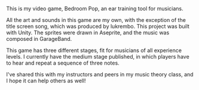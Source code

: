 This is my video game, Bedroom Pop, an ear training tool for musicians. 

All the art and sounds in this game are my own, with the exception of the title screen song, which was produced by lukrembo. 
This project was built with Unity. The sprites were drawn in Aseprite, and the music was composed in GarageBand. 

This game has three different stages, fit for musicians of all experience levels. 
I currently have the medium stage published, in which players have to hear and repeat a sequence of three notes. 

I've shared this with my instructors and peers in my music theory class, and I hope it can help others as well! 
